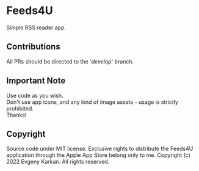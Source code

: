 Feeds4U
===========

Simple RSS reader app.

## Contributions
All PRs should be directed to the '_develop_' branch.

## Important Note      
Use code as you wish.   
Don't use app icons, and any kind of image assets - usage is strictly prohibited.    
Thanks!

## Copyright
Source code under MIT license.
Exclusive rights to distribute the Feeds4U application through the Apple App Store belong only to me.
Copyright (c) 2022 Evgeny Karkan. All rights reserved.
